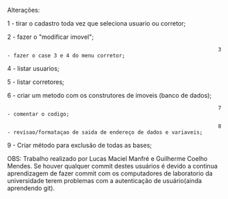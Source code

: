 Alterações:


1 - tirar o cadastro toda vez que seleciona usuario ou corretor;

2 - fazer o "modificar imovel";

                                                                        3 - fazer o case 3 e 4 do menu corretor;                             

4 - listar usuarios;

5 - listar corretores;

6 - criar um metodo com os construtores de imoveis (banco de dados);

                                                                        7 - comentar o codigo;

                                                                        8 - revisao/formataçao de saida de endereço de dados e variaveis;

9 - Criar método para exclusão de todas as bases;



OBS: Trabalho realizado por Lucas Maciel Manfré e Guilherme Coelho Mendes. Se houver qualquer commit destes usuários é devido a continua aprendizagem de fazer commit com os computadores de laboratorio da universidade terem problemas com a autenticação de usuário(ainda aprendendo git).